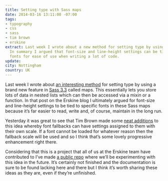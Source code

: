 ```yaml
---
title: Setting type with Sass maps
date: 2014-03-16 13:11:00 -07:00
tags:
- typography
- css
- sass
- tim brown
- erskine
extract: Last week I wrote about a new method for setting type by using Sass maps.
  In summary I argued that font-size and line-height settings can be tied to specific
  fonts for ease of use when writing a lot of code.
update:
city: Nottingham
country: UK
---
```


Last week I wrote about [an interesting method](http://erskinedesign.com/blog/setting-typographic-scale-with-sass-maps/) for setting type by using a brand new feature in [Sass 3.3](http://blog.sass-lang.com/posts/184094-sass-33-is-released) called maps. This essentially lets you store lots of data in nested lists which can then be accessed via a mixin or a function. In that post on the Erskine blog I ultimately argued for font-size and line-height settings to be tied to specific fonts in these Sass maps because it’s far easier to read, write and, of course, maintain in the long run.

Yesterday it was great to see that Tim Brown made some [neat additions](http://codepen.io/timbrown/pen/uqgJj) to this idea whereby font fallbacks can have settings assigned to them with their own scale. If a font cannot be loaded for whatever reason then the fallback scale will be used and so I think that’s some lovely progressive enhancement right there.

Considering that this is a project that all of us at the Erskine team have contributed to I’ve made [a public repo](https://github.com/ultimate-package/tools.font-scale) where we’ll be experimenting with this idea in the future. It’s certainly not finished and the documentation is sure to be found lacking here and there but I think it’s worth sharing these ideas as they are, even if they’re unfinished.
